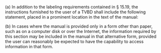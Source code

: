 (a) In addition to the labeling requirements contained in § 15.19, the instructions furnished to the user of a TVBD shall include the following statement, placed in a prominent location in the text of the manual:
                                    

(b) In cases where the manual is provided only in a form other than paper, such as on a computer disk or over the Internet, the information required by this section may be included in the manual in that alternative form, provided the user can reasonably be expected to have the capability to access information in that form.

